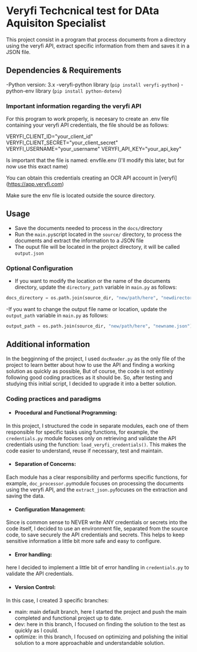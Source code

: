 # Veryfi Techcnical test for DAta Aquisiton Specialist

This project consist in a program that process documents from a directory using the veryfi API, extract specific information from them and saves it in a JSON file.

## Dependencies & Requirements

-Python version: 3.x
-veryfi-python library (`pip install veryfi-python`)
-python-env library (`pip install python-dotenv`)

### Important information regarding the veryfi API

For this program to work properly, is necesary to create an .env file containing your veryfi API credentials, the file should be as follows:

VERYFI_CLIENT_ID="your_client_id"
VERYFI_CLIENT_SECRET="your_client_secret"
VERYFI_USERNAME="your_username"
VERYFI_API_KEY="your_api_key"

Is important that the file is named: envfile.env (I'll modify this later, but for now use this exact name)

You can obtain this credentials creating an OCR API account in [veryfi] (https://app.veryfi.com)

Make sure the env file is located outside the source directory.

## Usage

- Save the documents needed to process in the `docs/`directory
- Run the `main.py`script located in the `source/` directory, to process the documents and extract the information to a JSON file
- The ouput file will be located in the project directory, it will be called `output.json`

### Optional Configuration

- If you want to modify the location or the name of the documents directory, update the `directory_path` variable in `main.py` as follows:

```python
docs_directory = os.path.join(source_dir, "new/path/here", "newdirectoryname")
```

-If you want to change the output file name or location, update the `output_path` variable in `main.py` as follows:

```python
output_path = os.path.join(source_dir, "new/path/here", "newname.json")
```

## Additional information

In the begginning of the project, I used `docReader.py` as the only file of the project to 
learn better about how to use the API and finding a working solution as quickly as possible,
But of course, the code is not entirely following good coding practices as it should be. So, after testing and studying this initial script, I decided to upgrade it into a better solution.

### Coding practices and paradigms

- #### Procedural and Functional Programming: 
In this project, I structured the code in separate modules, each one of them responsible for specific tasks using functions, for example, the `credentials.py` module focuses only on retrieving and validate the API credentials using the function: `load_veryfi_credentials()`. 
This makes the code easier to understand, reuse if necessary, test and maintain.

- #### Separation of Concerns: 
Each module has a clear responsibility and performs specific functions, for example, `doc_processor.py`module focuses on processing the documents using the veryfi API, and the `extract_json.py`focuses on the extraction and saving the data.

- #### Configuration Management: 
Since is common sense to NEVER write ANY credentials or secrets into the code itself, I decided to use an environment file, separated from the source code, to save securely the API credentials and secrets.
This helps to keep sensitive information a little bit more safe and easy to configure.

- #### Error handling: 
here I decided to implement a little bit of error handling in `credentials.py` to validate the API credentials.

- #### Version Control:
In this case, I created 3 specific branches:
- main: main default branch, here I started the project and push the main completed and functional project up to date.
- dev: here in this branch, I focused on finding the solution to the test as quickly as I could.
- optimize: in this branch, I focused on optimizing and polishing the initial solution to a more approachable and understandable solution.









